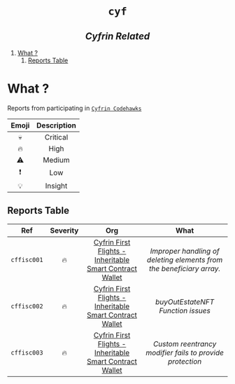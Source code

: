 <h1 align="center"><code> cyf </code></h1>
<h2 align="center"><i> Cyfrin Related </i></h2>

1. [What ?](#what-)
   1. [Reports Table](#reports-table)

# What ? 

Reports from participating in [`Cyfrin Codehawks`](https://codehawks.cyfrin.io/contests)

Emoji | Description 
:--: | :--:
💀 | Critical 
🔥 | High
⚠️ | Medium 
❗ | Low
💡 | Insight

## Reports Table 

Ref | Severity | Org | What
:--: | :--: | :--: | :--: 
`cffisc001` | 🔥 | [Cyfrin First Flights - Inheritable Smart Contract Wallet](https://codehawks.cyfrin.io/c/2025-03-inheritable-smart-contract-wallet) | *Improper handling of deleting elements from the beneficiary array.*
`cffisc002` | 🔥 | [Cyfrin First Flights - Inheritable Smart Contract Wallet](https://codehawks.cyfrin.io/c/2025-03-inheritable-smart-contract-wallet) | *buyOutEstateNFT Function issues*
`cffisc003` | 🔥 | [Cyfrin First Flights - Inheritable Smart Contract Wallet](https://codehawks.cyfrin.io/c/2025-03-inheritable-smart-contract-wallet) | *Custom reentrancy modifier fails to provide protection*
